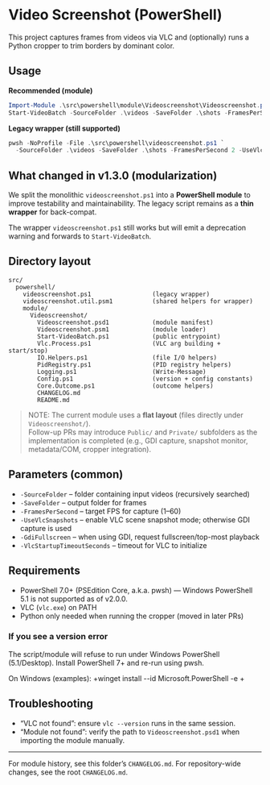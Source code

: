 # Video Screenshot (PowerShell)
 
This project captures frames from videos via VLC and (optionally) runs a Python cropper to trim borders by dominant color.
 
## Usage

**Recommended (module)**
```powershell
Import-Module .\src\powershell\module\Videoscreenshot\Videoscreenshot.psd1
Start-VideoBatch -SourceFolder .\videos -SaveFolder .\shots -FramesPerSecond 2 -UseVlcSnapshots
```

**Legacy wrapper (still supported)**
```powershell
pwsh -NoProfile -File .\src\powershell\videoscreenshot.ps1 `
  -SourceFolder .\videos -SaveFolder .\shots -FramesPerSecond 2 -UseVlcSnapshots
```

## What changed in v1.3.0 (modularization)
We split the monolithic `videoscreenshot.ps1` into a **PowerShell module** to improve testability and maintainability. The legacy script remains as a **thin wrapper** for back-compat.

The wrapper `videoscreenshot.ps1` still works but will emit a deprecation warning and forwards to `Start-VideoBatch`.

## Directory layout

```
src/
  powershell/
    videoscreenshot.ps1                 (legacy wrapper)
    videoscreenshot.util.psm1           (shared helpers for wrapper)
    module/
      Videoscreenshot/
        Videoscreenshot.psd1            (module manifest)
        Videoscreenshot.psm1            (module loader)
        Start-VideoBatch.ps1            (public entrypoint)
        Vlc.Process.ps1                 (VLC arg building + start/stop)
        IO.Helpers.ps1                  (file I/O helpers)
        PidRegistry.ps1                 (PID registry helpers)
        Logging.ps1                     (Write-Message)
        Config.ps1                      (version + config constants)
        Core.Outcome.ps1                (outcome helpers)
        CHANGELOG.md
        README.md
```

> NOTE: The current module uses a **flat layout** (files directly under `Videoscreenshot/`).  
> Follow-up PRs may introduce `Public/` and `Private/` subfolders as the implementation is completed
> (e.g., GDI capture, snapshot monitor, metadata/COM, cropper integration).

## Parameters (common)

- `-SourceFolder` – folder containing input videos (recursively searched)
- `-SaveFolder` – output folder for frames
- `-FramesPerSecond` – target FPS for capture (1–60)
- `-UseVlcSnapshots` – enable VLC scene snapshot mode; otherwise GDI capture is used
- `-GdiFullscreen` – when using GDI, request fullscreen/top-most playback
- `-VlcStartupTimeoutSeconds` – timeout for VLC to initialize

## Requirements
- PowerShell 7.0+ (PSEdition Core, a.k.a. pwsh) — Windows PowerShell 5.1 is not supported as of v2.0.0.
- VLC (`vlc.exe`) on PATH
- Python only needed when running the cropper (moved in later PRs)
### If you see a version error
The script/module will refuse to run under Windows PowerShell (5.1/Desktop).
Install PowerShell 7+ and re-run using pwsh.

On Windows (examples):
 +winget install --id Microsoft.PowerShell -e +

## Troubleshooting
- “VLC not found”: ensure `vlc --version` runs in the same session.
- “Module not found”: verify the path to `Videoscreenshot.psd1` when importing the module manually.

---

For module history, see this folder’s `CHANGELOG.md`. For repository-wide changes, see the root `CHANGELOG.md`.
